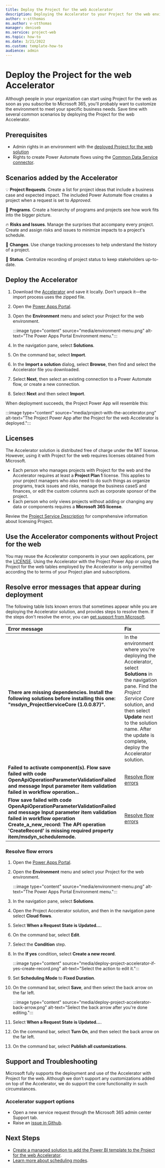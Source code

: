 ```yaml
---
title: Deploy the Project for the web Accelerator
description: Deploying the Accelerator to your Project for the web environment adds improved project management scenarios such as Project Requests, Changes, and Status.   
author: v-stthomas
ms.author: v-stthomas
manager: deniseb
ms.service: project-web
ms.topic: how-to
ms.date: 3/21/2022
ms.custom: template-how-to
audience: admin
---
```


# Deploy the Project for the web Accelerator

Although people in your organization can start using Project for the web as soon as you subscribe to Microsoft 365, you'll probably want to customize the environment to meet your specific business needs. Save time with several common scenarios by deploying the Project for the web Accelerator.

## Prerequisites

- Admin rights in an environment with the [deployed Project for the web solution](https://docs.microsoft.com/project-for-the-web/deploying-project)
- Rights to create Power Automate flows using the [Common Data Service connector](/connectors/commondataserviceforapps/).

## Scenarios added by the Accelerator

💡 **Project Requests**. Create a list for project ideas that include a business case and expected impact. The included Power Automate flow creates a project when a request is set to *Approved*.

💼 **Programs**. Create a hierarchy of programs and projects see how work fits into the bigger picture.

🔥 **Risks and Issues**. Manage the surprises that accompany every project. Create and assign risks and issues to minimize impacts to a project's schedule.

🚧 **Changes**. Use change tracking processes to help understand the history of a project.

📝 **Status**. Centralize recording of project status to keep stakeholders up-to-date.

## Deploy the Accelerator

1. Download the [Accelerator](/OfficeDev/Project-Accelerator/blob/main/README#heres-the-latest-version-of-the-accelerator) and save it locally. Don't unpack it&mdash;the import process uses the zipped file.
1. Open the [Power Apps Portal](https://make.powerapps.com).
1. Open the **Environment** menu and select your Project for the web environment.

    :::image type="content" source="media/environment-menu.png" alt-text="The Power Apps Portal Environment menu.":::

1. In the navigation pane, select **Solutions**.
1. On the command bar, select **Import**.
1. In the **Import a solution** dialog, select **Browse**, then find and select the Accelerator file you downloaded.
1. Select **Next**, then select an existing connection to a Power Automate flow, or create a new connection.
1. Select **Next** and then select **Import**.

When deployment succeeds, the Project Power App will resemble this:

:::image type="content" source="media/project-with-the-accelerator.png" alt-text="The Project Power App after the Project for the web Accelerator is deployed.":::

## Licenses

The Accelerator solution is distributed free of charge under the MIT license. However, using it with Project for the web requires licenses obtained from Microsoft.

- Each person who manages projects with Project for the web and the Accelerator requires at least a **Project Plan 1** license. This applies to your project managers who also need to do such things as organize programs, track issues and risks, manage the business caseS and finances, or edit the custom columns such as corporate sponsor of the project.
- Each person who only views projects without adding or changing any data or components requires a **Microsoft 365 license**.

Review the [Project Service Description](/office365/servicedescriptions/project-online-service-description/project-online-service-description) for comprehensive information about licensing Project.

## Use the Accelerator components without Project for the web

You may reuse the Accelerator components in your own applications, per the [LICENSE](/OfficeDev/Project-Accelerator/blob/main/LICENSE). Using the Accelerator with the Project Power App or using the Project for the web tables employed by the Accelerator is only permitted according the to terms of your Project plan and subscriptions.

## Resolve error messages that appear during deployment

The following table lists known errors that sometimes appear while you are deploying the Accelerator solution, and provides steps to resolve them. If the steps don't resolve the error, you can [get support from Microsoft](#accelerator-support-options).

| Error message | Fix |
| :-- | :-- |
| **There are missing dependencies. Install the following solutions before installing this one: "msdyn_ProjectServiceCore (1.0.0.87)".** | In the environment where you're deploying the Accelerator, select **Solutions** in the navigation pane. Find the *Project Service Core* solution, and then select **Update** next to the solution name. After the update is complete, deploy the Accelerator solution. |
| **Failed to activate component(s). Flow save failed with code OpenApiOperationParameterValidationFailed and message Input parameter item validation failed in workflow operation...** | [Resolve flow errors](#resolve-flow-errors) |
| **Flow save failed with code OpenApiOperationParameterValidationFailed and message Input parameter item validation failed in workflow operation Create_a_new_record: The API operation 'CreateRecord' is missing required property item/msdyn_schedulemode.** | [Resolve flow errors](#resolve-flow-errors) |

### Resolve flow errors

1. Open the [Power Apps Portal](https://make.powerapps.com).
1. Open the **Environment** menu and select your Project for the web environment.

    :::image type="content" source="media/environment-menu.png" alt-text="The Power Apps Portal Environment menu.":::

1. In the navigation pane, select **Solutions**.
1. Open the Project Accelerator solution, and then in the navigation pane select **Cloud flows**.
1. Select **When a Request State is Updated...**.
1. On the command bar, select **Edit**.
1. Select the **Condition** step.
1. In the **If yes** condition, select **Create a new record**.

    :::image type="content" source="media/deploy-project-accelerator-if-yes-create-record.png" alt-text="Select the action to edit it.":::

1. Set **Scheduling Mode** to **Fixed Duration**.
1. On the command bar, select **Save**, and then select the back arrow on the far left.

    :::image type="content" source="media/deploy-project-accelerator-back-arrow.png" alt-text="Select the back arrow after you're done editing.":::

1. Select **When a Request State is Updated...**.
1. On the command bar, select **Turn On**, and then select the back arrow on the far left.
1. On the command bar, select **Publish all customizations**.

## Support and Troubleshooting

Microsoft fully supports the deployment and use of the Accelerator with Project for the web. Although we don't support any customizations added on top of the Accelerator, we do support the core functionality in such circumstances.

### Accelerator support options

- Open a new service request through the Microsoft 365 admin center Support tab.
- Raise an [issue in Github](https://github.com/OfficeDev/Project-Accelerator/issues).

## Next Steps

- [Create a managed solution to add the Power BI template to the Project for the web Accelerator](deploy-power-bi-template-project-for-web-accelerator.md).
- [Learn more about scheduling modes](https://techcommunity.microsoft.com/t5/project-support-blog/schedule-modes-and-task-and-resource-usage-in-project-for-the/ba-p/2656738).
